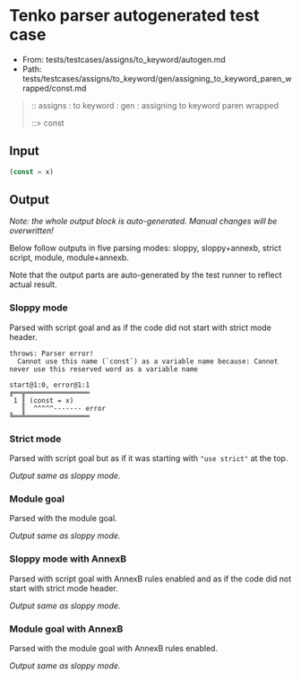 # Tenko parser autogenerated test case

- From: tests/testcases/assigns/to_keyword/autogen.md
- Path: tests/testcases/assigns/to_keyword/gen/assigning_to_keyword_paren_wrapped/const.md

> :: assigns : to keyword : gen : assigning to keyword paren wrapped
>
> ::> const

## Input


`````js
(const = x)
`````

## Output

_Note: the whole output block is auto-generated. Manual changes will be overwritten!_

Below follow outputs in five parsing modes: sloppy, sloppy+annexb, strict script, module, module+annexb.

Note that the output parts are auto-generated by the test runner to reflect actual result.

### Sloppy mode

Parsed with script goal and as if the code did not start with strict mode header.

`````
throws: Parser error!
  Cannot use this name (`const`) as a variable name because: Cannot never use this reserved word as a variable name

start@1:0, error@1:1
╔══╦════════════════
 1 ║ (const = x)
   ║  ^^^^^------- error
╚══╩════════════════

`````

### Strict mode

Parsed with script goal but as if it was starting with `"use strict"` at the top.

_Output same as sloppy mode._

### Module goal

Parsed with the module goal.

_Output same as sloppy mode._

### Sloppy mode with AnnexB

Parsed with script goal with AnnexB rules enabled and as if the code did not start with strict mode header.

_Output same as sloppy mode._

### Module goal with AnnexB

Parsed with the module goal with AnnexB rules enabled.

_Output same as sloppy mode._

